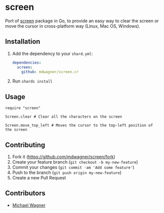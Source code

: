 # screen

Port of [screen](https://github.com/inancgumus/screen) package in Go, to provide an easy way to clear the screen or move the cursor in cross-platform way (Linux, Mac OS, Windows).

## Installation

1. Add the dependency to your `shard.yml`:

   ```yaml
   dependencies:
     screen:
       github: mdwagner/screen.cr
   ```

2. Run `shards install`

## Usage

```crystal
require "screen"

Screen.clear # Clear all the characters on the screen

Screen.move_top_left # Moves the cursor to the top-left position of the screen
```

## Contributing

1. Fork it (<https://github.com/mdwagner/screen/fork>)
2. Create your feature branch (`git checkout -b my-new-feature`)
3. Commit your changes (`git commit -am 'Add some feature'`)
4. Push to the branch (`git push origin my-new-feature`)
5. Create a new Pull Request

## Contributors

- [Michael Wagner](https://github.com/mdwagner)
